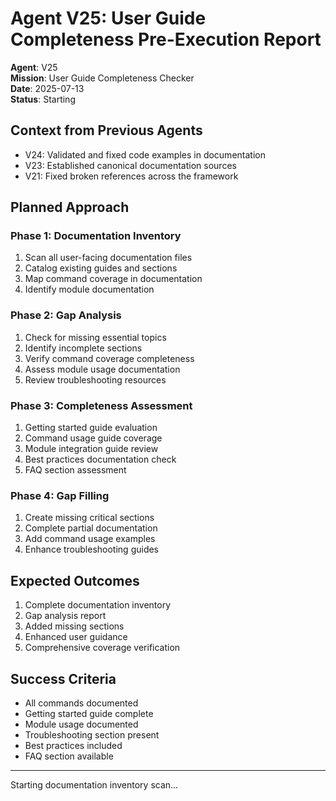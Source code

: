 # Agent V25: User Guide Completeness Pre-Execution Report

**Agent**: V25  
**Mission**: User Guide Completeness Checker  
**Date**: 2025-07-13  
**Status**: Starting

## Context from Previous Agents
- V24: Validated and fixed code examples in documentation
- V23: Established canonical documentation sources
- V21: Fixed broken references across the framework

## Planned Approach

### Phase 1: Documentation Inventory
1. Scan all user-facing documentation files
2. Catalog existing guides and sections
3. Map command coverage in documentation
4. Identify module documentation

### Phase 2: Gap Analysis
1. Check for missing essential topics
2. Identify incomplete sections
3. Verify command coverage completeness
4. Assess module usage documentation
5. Review troubleshooting resources

### Phase 3: Completeness Assessment
1. Getting started guide evaluation
2. Command usage guide coverage
3. Module integration guide review
4. Best practices documentation check
5. FAQ section assessment

### Phase 4: Gap Filling
1. Create missing critical sections
2. Complete partial documentation
3. Add command usage examples
4. Enhance troubleshooting guides

## Expected Outcomes
1. Complete documentation inventory
2. Gap analysis report
3. Added missing sections
4. Enhanced user guidance
5. Comprehensive coverage verification

## Success Criteria
- All commands documented
- Getting started guide complete
- Module usage documented
- Troubleshooting section present
- Best practices included
- FAQ section available

---
Starting documentation inventory scan...